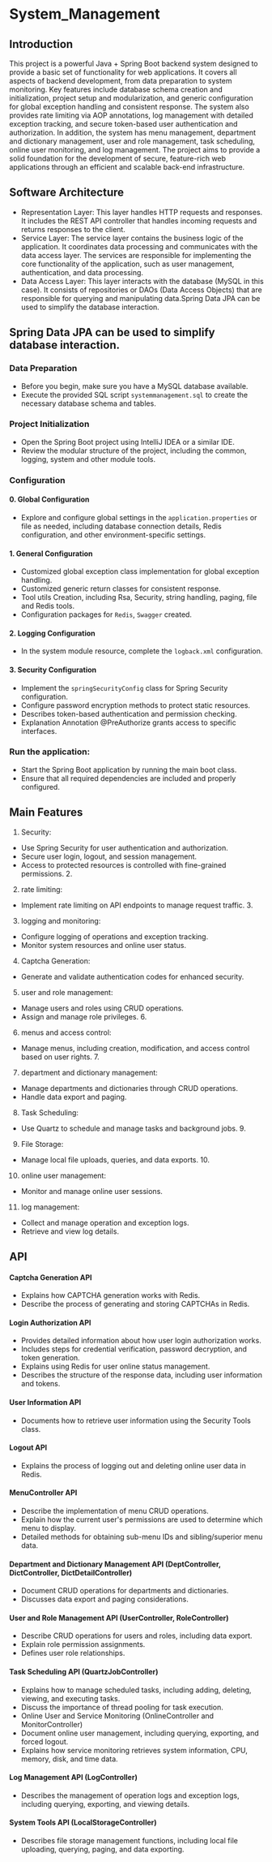 # System_Management

## Introduction
This project is a powerful Java + Spring Boot backend system designed to provide a basic set of functionality for web applications. It covers all aspects of backend development, from data preparation to system monitoring. Key features include database schema creation and initialization, project setup and modularization, and generic configuration for global exception handling and consistent response. The system also provides rate limiting via AOP annotations, log management with detailed exception tracking, and secure token-based user authentication and authorization. In addition, the system has menu management, department and dictionary management, user and role management, task scheduling, online user monitoring, and log management. The project aims to provide a solid foundation for the development of secure, feature-rich web applications through an efficient and scalable back-end infrastructure.

## Software Architecture
- Representation Layer: This layer handles HTTP requests and responses. It includes the REST API controller that handles incoming requests and returns responses to the client.
- Service Layer: The service layer contains the business logic of the application. It coordinates data processing and communicates with the data access layer. The services are responsible for implementing the core functionality of the application, such as user management, authentication, and data processing.
- Data Access Layer: This layer interacts with the database (MySQL in this case). It consists of repositories or DAOs (Data Access Objects) that are responsible for querying and manipulating data.Spring Data JPA can be used to simplify the database interaction.

## Spring Data JPA can be used to simplify database interaction.

### Data Preparation
- Before you begin, make sure you have a MySQL database available.
- Execute the provided SQL script `systemmanagement.sql` to create the necessary database schema and tables.

### Project Initialization
- Open the Spring Boot project using IntelliJ IDEA or a similar IDE.
- Review the modular structure of the project, including the common, logging, system and other module tools.

### Configuration
#### 0. Global Configuration
- Explore and configure global settings in the `application.properties` or file as needed, including database connection details, Redis configuration, and other environment-specific settings.

#### 1. General Configuration
- Customized global exception class implementation for global exception handling.
- Customized generic return classes for consistent response.
- Tool utils Creation, including Rsa, Security, string handling, paging, file and Redis tools.
- Configuration packages for `Redis`, `Swagger` created.

#### 2. Logging Configuration
- In the system module resource, complete the `logback.xml` configuration.

#### 3. Security Configuration
- Implement the `springSecurityConfig` class for Spring Security configuration.
- Configure password encryption methods to protect static resources.
- Describes token-based authentication and permission checking.
- Explanation Annotation @PreAuthorize grants access to specific interfaces.

### Run the application:
- Start the Spring Boot application by running the main boot class.
- Ensure that all required dependencies are included and properly configured.

## Main Features

1. Security:
- Use Spring Security for user authentication and authorization.
- Secure user login, logout, and session management.
- Access to protected resources is controlled with fine-grained permissions. 2.

2. rate limiting:
- Implement rate limiting on API endpoints to manage request traffic. 3.

3. logging and monitoring:
- Configure logging of operations and exception tracking.
- Monitor system resources and online user status.

4. Captcha Generation:
- Generate and validate authentication codes for enhanced security.

5. user and role management:
- Manage users and roles using CRUD operations.
- Assign and manage role privileges. 6.

6. menus and access control:
- Manage menus, including creation, modification, and access control based on user rights. 7.

7. department and dictionary management:
- Manage departments and dictionaries through CRUD operations.
- Handle data export and paging.

8. Task Scheduling:
- Use Quartz to schedule and manage tasks and background jobs. 9.

9. File Storage:
- Manage local file uploads, queries, and data exports. 10.

10. online user management:
- Monitor and manage online user sessions.

11. log management:
- Collect and manage operation and exception logs.
- Retrieve and view log details.

## API
#### Captcha Generation API

- Explains how CAPTCHA generation works with Redis.
- Describe the process of generating and storing CAPTCHAs in Redis.

#### Login Authorization API

- Provides detailed information about how user login authorization works.
- Includes steps for credential verification, password decryption, and token generation.
- Explains using Redis for user online status management.
- Describes the structure of the response data, including user information and tokens.


#### User Information API
- Documents how to retrieve user information using the Security Tools class.

#### Logout API
- Explains the process of logging out and deleting online user data in Redis.

#### MenuController API

- Describe the implementation of menu CRUD operations.
- Explain how the current user's permissions are used to determine which menu to display.
- Detailed methods for obtaining sub-menu IDs and sibling/superior menu data.


#### Department and Dictionary Management API (DeptController, DictController, DictDetailController)

- Document CRUD operations for departments and dictionaries.
- Discusses data export and paging considerations.


#### User and Role Management API (UserController, RoleController)

- Describe CRUD operations for users and roles, including data export.
- Explain role permission assignments.
- Defines user role relationships.


#### Task Scheduling API (QuartzJobController)

- Explains how to manage scheduled tasks, including adding, deleting, viewing, and executing tasks.
- Discuss the importance of thread pooling for task execution.
- Online User and Service Monitoring (OnlineController and MonitorController)
- Document online user management, including querying, exporting, and forced logout.
- Explains how service monitoring retrieves system information, CPU, memory, disk, and time data.

#### Log Management API (LogController)
- Describes the management of operation logs and exception logs, including querying, exporting, and viewing details.

#### System Tools API (LocalStorageController)
- Describes file storage management functions, including local file uploading, querying, paging, and data exporting.
